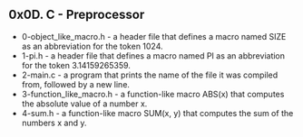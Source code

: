 ## 0x0D. C - Preprocessor
- 0-object_like_macro.h - a header file that defines a macro named SIZE as an abbreviation for the token 1024.
- 1-pi.h - a header file that defines a macro named PI as an abbreviation for the token 3.14159265359.
- 2-main.c - a program that prints the name of the file it was compiled from, followed by a new line.
- 3-function_like_macro.h - a function-like macro ABS(x) that computes the absolute value of a number x.
- 4-sum.h - a function-like macro SUM(x, y) that computes the sum of the numbers x and y.
